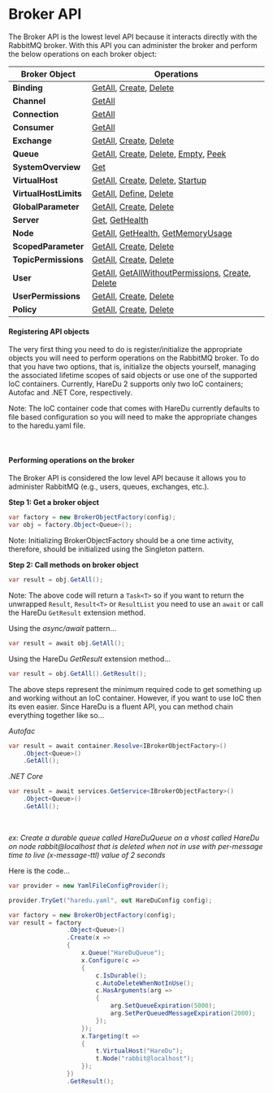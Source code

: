 # Broker API

The Broker API is the lowest level API because it interacts directly with the RabbitMQ broker. With this API you can administer the broker and perform the below operations on each broker object:

| Broker Object | Operations |
|---| --- |
| **Binding** | [GetAll](https://github.com/ahives/HareDu2/blob/master/docs/binding-get.md), [Create](https://github.com/ahives/HareDu2/blob/master/docs/binding-create.md), [Delete](https://github.com/ahives/HareDu2/blob/master/docs/binding-delete.md) |
| **Channel** | [GetAll](https://github.com/ahives/HareDu2/blob/master/docs/channel-get.md) |
| **Connection** | [GetAll](https://github.com/ahives/HareDu2/blob/master/docs/connection-get.md) |
| **Consumer** | [GetAll](https://github.com/ahives/HareDu2/blob/master/docs/consumer-get.md) |
| **Exchange** | [GetAll](https://github.com/ahives/HareDu2/blob/master/docs/exchange-get.md), [Create](https://github.com/ahives/HareDu2/blob/master/docs/exchange-create.md), [Delete](https://github.com/ahives/HareDu2/blob/master/docs/exchange-delete.md) |
| **Queue** | [GetAll](https://github.com/ahives/HareDu2/blob/master/docs/queue-get.md), [Create](https://github.com/ahives/HareDu2/blob/master/docs/queue-create.md), [Delete](https://github.com/ahives/HareDu2/blob/master/docs/queue-delete.md), [Empty](https://github.com/ahives/HareDu2/blob/master/docs/queue-empty.md), [Peek](https://github.com/ahives/HareDu2/blob/master/docs/queue-peek.md) |
| **SystemOverview** | [Get](https://github.com/ahives/HareDu2/blob/master/docs/system-overview-get.md) |
| **VirtualHost** | [GetAll](https://github.com/ahives/HareDu2/blob/master/docs/vhost-get.md), [Create](https://github.com/ahives/HareDu2/blob/master/docs/vhost-create.md), [Delete](https://github.com/ahives/HareDu2/blob/master/docs/vhost-delete.md), [Startup](https://github.com/ahives/HareDu2/blob/master/docs/vhost-startup.md) |
| **VirtualHostLimits** | [GetAll](https://github.com/ahives/HareDu2/blob/master/docs/vhost-limits-get.md), [Define](https://github.com/ahives/HareDu2/blob/master/docs/vhost-limits-define.md), [Delete](https://github.com/ahives/HareDu2/blob/master/docs/vhost-limits-delete.md) |
| **GlobalParameter** | [GetAll](https://github.com/ahives/HareDu2/blob/master/docs/global-parameter-get.md), [Create](https://github.com/ahives/HareDu2/blob/master/docs/global-parameter-create.md), [Delete](https://github.com/ahives/HareDu2/blob/master/docs/global-parameter-delete.md) |
| **Server**  | [Get](https://github.com/ahives/HareDu2/blob/master/docs/server-get.md), [GetHealth](https://github.com/ahives/HareDu2/blob/master/docs/server-health.md) |
| **Node** | [GetAll](https://github.com/ahives/HareDu2/blob/master/docs/node-get.md), [GetHealth](https://github.com/ahives/HareDu2/blob/master/docs/node-health-get.md), [GetMemoryUsage](https://github.com/ahives/HareDu2/blob/master/docs/node-memory-get.md) |
| **ScopedParameter** | [GetAll](https://github.com/ahives/HareDu2/blob/master/docs/-get.md), [Create](https://github.com/ahives/HareDu2/blob/master/docs/-create.md), [Delete](https://github.com/ahives/HareDu2/blob/master/docs/-delete.md) |
| **TopicPermissions** | [GetAll](https://github.com/ahives/HareDu2/blob/master/docs/-get.md), [Create](https://github.com/ahives/HareDu2/blob/master/docs/-create.md), [Delete](https://github.com/ahives/HareDu2/blob/master/docs/-delete.md) |
| **User** | [GetAll](https://github.com/ahives/HareDu2/blob/master/docs/-get.md), [GetAllWithoutPermissions](https://github.com/ahives/HareDu2/blob/master/docs/-get.md), [Create](https://github.com/ahives/HareDu2/blob/master/docs/-create.md), [Delete](https://github.com/ahives/HareDu2/blob/master/docs/-delete.md) |
| **UserPermissions** | [GetAll](https://github.com/ahives/HareDu2/blob/master/docs/-get.md), [Create](https://github.com/ahives/HareDu2/blob/master/docs/-create.md), [Delete](https://github.com/ahives/HareDu2/blob/master/docs/-delete.md) |
| **Policy** | [GetAll](https://github.com/ahives/HareDu2/blob/master/docs/policy-get.md), [Create](https://github.com/ahives/HareDu2/blob/master/docs/policy-create.md), [Delete](https://github.com/ahives/HareDu2/blob/master/docs/policy-delete.md) |

#### Registering API objects
The very first thing you need to do is register/initialize the appropriate objects you will need to perform operations on the RabbitMQ broker. To do that you have two options, that is, initialize the objects yourself, managing the associated lifetime scopes of said objects or use one of the supported IoC containers. Currently, HareDu 2 supports only two IoC containers; Autofac and .NET Core, respectively.

Note: The IoC container code that comes with HareDu currently defaults to file based configuration so you will need to make the appropriate changes to the haredu.yaml file.

<br>

#### Performing operations on the broker
The Broker API is considered the low level API because it allows you to administer RabbitMQ (e.g., users, queues, exchanges, etc.).

**Step 1: Get a broker object**
```csharp
var factory = new BrokerObjectFactory(config);
var obj = factory.Object<Queue>();
```
Note: Initializing BrokerObjectFactory should be a one time activity, therefore, should be initialized using the Singleton pattern.

**Step 2: Call methods on broker object**
```csharp
var result = obj.GetAll();
```

Note: The above code will return a `Task<T>` so if you want to return the unwrapped ```Result```, ```Result<T>``` or ```ResultList``` you need to use an ```await``` or call the HareDu ```GetResult``` extension method.

Using the *async/await* pattern...
```csharp
var result = await obj.GetAll();
```

Using the HareDu *GetResult* extension method...
```csharp
var result = obj.GetAll().GetResult();
```

The above steps represent the minimum required code to get something up and working without an IoC container. However, if you want to use IoC then its even easier. Since HareDu is a fluent API, you can method chain everything together like so...

*Autofac*
```csharp
var result = await container.Resolve<IBrokerObjectFactory>()
    .Object<Queue>()
    .GetAll();
```

*.NET Core*
```csharp
var result = await services.GetService<IBrokerObjectFactory>()
    .Object<Queue>()
    .GetAll();
```

<br>

*ex: Create a durable queue called *HareDuQueue* on a vhost called *HareDu* on node *rabbit@localhost* that is deleted when not in use with per-message time to live (x-message-ttl) value of 2 seconds*

Here is the code...

```csharp
var provider = new YamlFileConfigProvider();

provider.TryGet("haredu.yaml", out HareDuConfig config);

var factory = new BrokerObjectFactory(config);
var result = factory
                .Object<Queue>()
                .Create(x =>
                {
                    x.Queue("HareDuQueue");
                    x.Configure(c =>
                    {
                        c.IsDurable();
                        c.AutoDeleteWhenNotInUse();
                        c.HasArguments(arg =>
                        {
                            arg.SetQueueExpiration(5000);
                            arg.SetPerQueuedMessageExpiration(2000);
                        });
                    });
                    x.Targeting(t =>
                    {
                        t.VirtualHost("HareDu");
                        t.Node("rabbit@localhost");
                    });
                })
                .GetResult();
```
